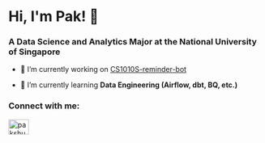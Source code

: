 <h1 align="left">Hi, I'm Pak! 👋</h1>
<h3 align="left">A Data Science and Analytics Major at the National University of Singapore</h3>

- 🔭 I’m currently working on [CS1010S-reminder-bot](https://github.com/pakshuang/CS1010S-reminder-bot)

- 🌱 I’m currently learning **Data Engineering (Airflow, dbt, BQ, etc.)**

<h3 align="left">Connect with me:</h3>
<p align="left">
<a href="https://linkedin.com/in/pakshuang" target="blank"><img align="center" src="https://raw.githubusercontent.com/rahuldkjain/github-profile-readme-generator/master/src/images/icons/Social/linked-in-alt.svg" alt="pakshuang" height="30" width="40" /></a>
